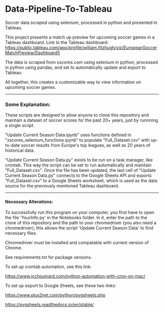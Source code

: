 # Data-Pipeline-To-Tableau
Soccer data scraped using selenium, processed in python and presented in Tableau.

This project presents a match up preview for upcoming soccer games in a Tableau dashboard. Link to the Tableau dashboard: https://public.tableau.com/app/profile/william.fitzhugh/viz/EuropeanSoccerMatchPreview/Dashboard5

The data is scraped from xscores.com using selenium in python, processed in python using pandas, and set to automatically update and export to Tableau. 

All together, this creates a customizable way to view information on upcoming soccer games.

---
### Some Explanation:
These scripts are designed to allow anyone to clone this repository and maintain a dataset of soccer scores for the past 20+ years, just by runnning a single script.

"Update Current Season Data.ipynb" uses functions defined in "xscores_selenium_functions.ipynb" to populate "Full_Dataset.csv" with up-to-date soccer results from Europe's top leagues, as well as 20 years of historical data.

"Update Current Season Data.py" exists to be run on a task manager, like crontab. This way the script can be set to run automatically and maintain "Full_Dataset.csv". Once the file has been updated, the last cell of "Update Current Season Data.py" connects to the Google Sheets API and exports "Full_Dataset.csv" to a Google Sheets worksheet, which is used as the data source for the previously mentioned Tableau dashboard.

---
#### Necessary Alterations:
To successfully run this program on your computer, you first have to open the file 'YourInfo.py' in the Notebooks folder. In it, enter the path to the clone of this repository and the path to your chromedriver (you also need a chromedriver); this allows the script 'Update Current Season Data' to find necessary files.

Chromedriver must be installed and compatable with current version of Chrome.

See requirements.txt for package versions.

To set up crontab automation, see this link:

https://www.jcchouinard.com/python-automation-with-cron-on-mac/

To set up export to Google Sheets, see these two links:

https://www.plus2net.com/python/pygsheets.php

https://pygsheets.readthedocs.io/en/stable/
